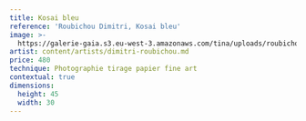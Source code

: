 ```yaml
---
title: Kosai bleu
reference: 'Roubichou Dimitri, Kosai bleu'
image: >-
  https://galerie-gaia.s3.eu-west-3.amazonaws.com/tina/uploads/roubichou-dimitri/Kosai.jpg
artist: content/artists/dimitri-roubichou.md
price: 480
technique: Photographie tirage papier fine art
contextual: true
dimensions:
  height: 45
  width: 30
---
```


